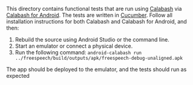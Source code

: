 This directory contains functional tests that are run using [Calabash](http://calaba.sh/) via [Calabash for Android](https://github.com/calabash/calabash-android).  The tests are written in [Cucumber](https://cukes.info/).  Follow all installation instructions for both Calabash and Calabash for Android, and then:

1. Rebuild the source using Android Studio or the command line.
2. Start an emulator or connect a physical device.
2. Run the following command: `android-calabash run ../freespeech/build/outputs/apk/freespeech-debug-unaligned.apk`

The app should be deployed to the emulator, and the tests should run as expected